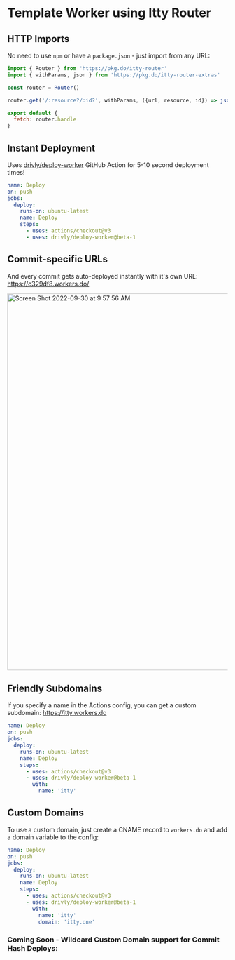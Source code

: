 # Template Worker using Itty Router

## HTTP Imports

No need to use `npm` or have a `package.json` - just import from any URL:

```javascript
import { Router } from 'https://pkg.do/itty-router'
import { withParams, json } from 'https://pkg.do/itty-router-extras'

const router = Router()

router.get('/:resource?/:id?', withParams, ({url, resource, id}) => json({ helloFrom: url, resource, id}))

export default {
  fetch: router.handle
}
```

## Instant Deployment

Uses [drivly/deploy-worker](https://github.com/marketplace/actions/deploy-worker) GitHub Action for 5-10 second deployment times!

```yaml
name: Deploy
on: push
jobs:
  deploy:
    runs-on: ubuntu-latest
    name: Deploy
    steps:
      - uses: actions/checkout@v3
      - uses: drivly/deploy-worker@beta-1
```

## Commit-specific URLs

And every commit gets auto-deployed instantly with it's own URL: <https://c329df8.workers.do/>

[<img width="859" alt="Screen Shot 2022-09-30 at 9 57 56 AM" src="https://user-images.githubusercontent.com/4130910/193298407-a8a50f24-99a8-490f-84c7-ba870879c268.png">](https://c329df8.workers.do/)

## Friendly Subdomains

If you specify a name in the Actions config, you can get a custom subdomain: <https://itty.workers.do>

```yaml
name: Deploy
on: push
jobs:
  deploy:
    runs-on: ubuntu-latest
    name: Deploy
    steps:
      - uses: actions/checkout@v3
      - uses: drivly/deploy-worker@beta-1
        with:
          name: 'itty'
```

## Custom Domains

To use a custom domain, just create a CNAME record to `workers.do` and add a domain variable to the config:

```yaml
name: Deploy
on: push
jobs:
  deploy:
    runs-on: ubuntu-latest
    name: Deploy
    steps:
      - uses: actions/checkout@v3
      - uses: drivly/deploy-worker@beta-1
        with:
          name: 'itty'
          domain: 'itty.one'
```

### Coming Soon - Wildcard Custom Domain support for Commit Hash Deploys:


